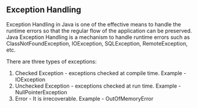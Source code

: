 ## Exception Handling
Exception Handling in Java is one of the effective means to handle the runtime errors so that the regular flow of the application can be preserved. Java Exception Handling is a mechanism to handle runtime errors such as ClassNotFoundException, IOException, SQLException, RemoteException, etc.

There are three types of exceptions:
1. Checked Exception - exceptions checked at compile time. Example - IOException
2. Unchecked Exception - exceptions checked at run time. Example - NullPointerException
3. Error - It is irrecoverable. Example - OutOfMemoryError